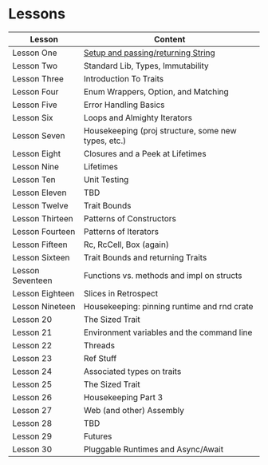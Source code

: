 
# Lessons

| Lesson          | Content                                             | 
| -------------   | --------------------------------------------------- | 
| Lesson One      | [Setup and passing/returning String](lesson_one)    | 
| Lesson Two      | Standard Lib, Types, Immutability                   | 
| Lesson Three    | Introduction To Traits                              |                                 
| Lesson Four     | Enum Wrappers, Option<T>, and Matching              |                                 
| Lesson Five     | Error Handling Basics                               |                                 
| Lesson Six      | Loops and Almighty Iterators                        |                                 
| Lesson Seven    | Housekeeping (proj structure, some new types, etc.) |                                 
| Lesson Eight    | Closures and a Peek at Lifetimes                    |                                 
| Lesson Nine     | Lifetimes                                           |                                 
| Lesson Ten      | Unit Testing                                        |                                 
| Lesson Eleven   | TBD                                                 |                                 
| Lesson Twelve   | Trait Bounds                                        |
| Lesson Thirteen | Patterns of Constructors                            |
| Lesson Fourteen | Patterns of Iterators                               |                                 
| Lesson Fifteen  | Rc<T>, RcCell<T>, Box<T> (again)                    |                                 
| Lesson Sixteen  | Trait Bounds and returning Traits                   |                                 
| Lesson Seventeen| Functions vs. methods and impl on structs           |                                 
| Lesson Eighteen | Slices in Retrospect                                |                                 
| Lesson Nineteen | Housekeeping: pinning runtime and rnd crate         |                                 
| Lesson 20       | The Sized Trait                                     |   
| Lesson 21       | Environment variables and the command line          |                                 
| Lesson 22       | Threads                                             |                                 
| Lesson 23       | Ref Stuff                                           |                                 
| Lesson 24       | Associated types on traits                          |   
| Lesson 25       | The Sized Trait                                     |   
| Lesson 26       | Housekeeping Part 3                                 |                                 
| Lesson 27       | Web (and other) Assembly                            |                                 
| Lesson 28       | TBD                                                 |                                 
| Lesson 29       | Futures                                             |                                 
| Lesson 30       | Pluggable Runtimes and Async/Await                  |                                 
